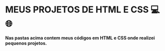# MEUS PROJETOS DE HTML E CSS :computer: :globe_with_meridians:

**Nas pastas acima contem meus códigos em HTML e CSS onde realizei pequenos projetos.**



